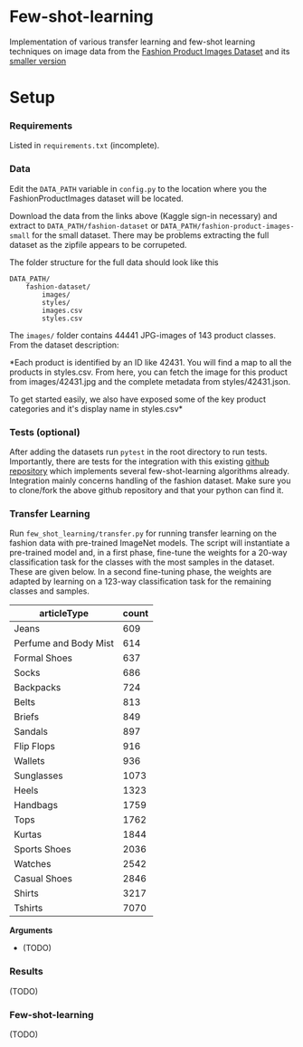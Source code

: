 # Few-shot-learning
Implementation of various transfer learning and few-shot learning techniques on image data from
the [Fashion Product Images Dataset](https://www.kaggle.com/paramaggarwal/fashion-product-images-dataset/version/1) and its [smaller version](https://www.kaggle.com/paramaggarwal/fashion-product-images-small)

# Setup
### Requirements

Listed in `requirements.txt` (incomplete).


### Data

Edit the `DATA_PATH` variable in `config.py` to the location where
you the FashionProductImages dataset will be located.

Download the data from the links above (Kaggle sign-in necessary) and extract to `DATA_PATH/fashion-dataset` or `DATA_PATH/fashion-product-images-small` for the small dataset. There may be problems extracting the full dataset as the zipfile appears to be corrupeted.

The folder structure for the full data should look like this
```
DATA_PATH/
    fashion-dataset/
        images/
        styles/
        images.csv
        styles.csv
```

The `images/` folder contains 44441 JPG-images of 143 product classes. From the dataset description:

*Each product is identified by an ID like 42431. You will find a map to all the products in styles.csv. From here, you can fetch the image for this product from images/42431.jpg and the complete metadata from styles/42431.json.

To get started easily, we also have exposed some of the key product categories and it's display name in styles.csv*


### Tests (optional)

After adding the datasets run `pytest` in the root directory to run tests. Importantly, there are tests for the integration with this existing [github repository](https://github.com/oscarknagg/few-shot) which implements several few-shot-learning algorithms already. Integration mainly concerns handling of the fashion dataset. Make sure you to clone/fork the above github repository and that your python can find it.


### Transfer Learning

Run `few_shot_learning/transfer.py` for running transfer learning on the fashion data with pre-trained ImageNet models.
The script will instantiate a pre-trained model and, in a first phase, fine-tune the weights for a 20-way classification task for the classes with the most samples in the dataset. These are given below. In a second fine-tuning phase, the weights are adapted by learning on a 123-way classification task for the remaining classes and samples.

| articleType           | count  |
|-----------------------|--------|
| Jeans                 | 609    |
| Perfume and Body Mist | 614    |
| Formal Shoes          | 637    |
| Socks                 | 686    |
| Backpacks             | 724    |
| Belts                 | 813    |
| Briefs                | 849    |
| Sandals               | 897    |
| Flip Flops            | 916    |
| Wallets               | 936    |
| Sunglasses            | 1073   |
| Heels                 | 1323   |
| Handbags              | 1759   |
| Tops                  | 1762   |
| Kurtas                | 1844   |
| Sports Shoes          | 2036   |
| Watches               | 2542   |
| Casual Shoes          | 2846   |
| Shirts                | 3217   |
| Tshirts               | 7070   |


**Arguments**
- (TODO)

### Results

(TODO)


### Few-shot-learning

(TODO)
